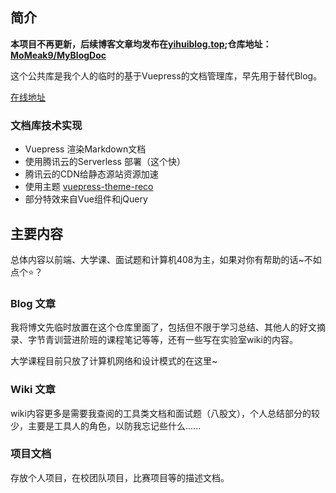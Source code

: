 ## 简介

**本项目不再更新，后续博客文章均发布在[yihuiblog.top](http://yihuiblog.top/);仓库地址：[MoMeak9/MyBlogDoc](https://github.com/MoMeak9/MyBlogDoc)**

这个公共库是我个人的临时的基于Vuepress的文档管理库，早先用于替代Blog。

[在线地址](https://doc.yihuiblog.top/)

### 文档库技术实现

- Vuepress 渲染Markdown文档
- 使用腾讯云的Serverless 部署（这个快）
- 腾讯云的CDN给静态源站资源加速
- 使用主题 [vuepress-theme-reco](https://vuepress-theme-reco.recoluan.com/)
- 部分特效来自Vue组件和jQuery

## 主要内容

总体内容以前端、大学课、面试题和计算机408为主，如果对你有帮助的话~不如点个:star:？

### Blog 文章

我将博文先临时放置在这个仓库里面了，包括但不限于学习总结、其他人的好文摘录、字节青训营进阶班的课程笔记等等，还有一些写在实验室wiki的内容。

大学课程目前只放了计算机网络和设计模式的在这里~

### Wiki 文章

wiki内容更多是需要我查阅的工具类文档和面试题（八股文），个人总结部分的较少，主要是工具人的角色，以防我忘记些什么......

### 项目文档

存放个人项目，在校团队项目，比赛项目等的描述文档。
